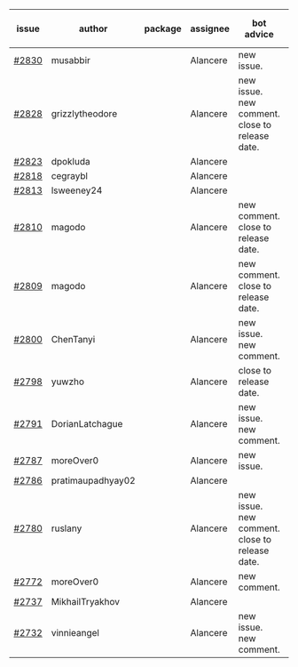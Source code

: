 | issue | author | package | assignee | bot advice | created date of issue | target release date | date from target |
| ------ | ------ | ------ | ------ | ------ | ------ | ------ | :-----: |
| [#2830](https://github.com/Azure/sdk-release-request/issues/2830) | musabbir |  | Alancere | new issue. | 05-19 | 06-02 |  |
| [#2828](https://github.com/Azure/sdk-release-request/issues/2828) | grizzlytheodore |  | Alancere | new issue. new comment. close to release date.  | 05-19 | 05-24 | 0 |
| [#2823](https://github.com/Azure/sdk-release-request/issues/2823) | dpokluda |  | Alancere |  | 05-18 | 05-31 |  |
| [#2818](https://github.com/Azure/sdk-release-request/issues/2818) | cegraybl |  | Alancere |  | 05-17 | 05-31 |  |
| [#2813](https://github.com/Azure/sdk-release-request/issues/2813) | lsweeney24 |  | Alancere |  | 05-16 | 05-30 |  |
| [#2810](https://github.com/Azure/sdk-release-request/issues/2810) | magodo |  | Alancere | new comment. close to release date.  | 05-16 | 05-23 | 0 |
| [#2809](https://github.com/Azure/sdk-release-request/issues/2809) | magodo |  | Alancere | new comment. close to release date.  | 05-16 | 05-23 | 0 |
| [#2800](https://github.com/Azure/sdk-release-request/issues/2800) | ChenTanyi |  | Alancere | new issue. new comment. | 05-16 | 05-19 |  |
| [#2798](https://github.com/Azure/sdk-release-request/issues/2798) | yuwzho |  | Alancere | close to release date.  | 05-16 | 05-23 | 0 |
| [#2791](https://github.com/Azure/sdk-release-request/issues/2791) | DorianLatchague |  | Alancere | new issue. new comment. | 05-12 | 05-16 |  |
| [#2787](https://github.com/Azure/sdk-release-request/issues/2787) | moreOver0 |  | Alancere | new issue. | 05-12 | 05-19 |  |
| [#2786](https://github.com/Azure/sdk-release-request/issues/2786) | pratimaupadhyay02 |  | Alancere |  | 05-12 | 05-16 |  |
| [#2780](https://github.com/Azure/sdk-release-request/issues/2780) | ruslany |  | Alancere | new issue. new comment. close to release date.  | 05-12 | 05-24 | 0 |
| [#2772](https://github.com/Azure/sdk-release-request/issues/2772) | moreOver0 |  | Alancere | new comment. | 05-10 | 05-17 |  |
| [#2737](https://github.com/Azure/sdk-release-request/issues/2737) | MikhailTryakhov |  | Alancere |  | 04-25 | 05-02 |  |
| [#2732](https://github.com/Azure/sdk-release-request/issues/2732) | vinnieangel |  | Alancere | new issue. new comment. | 04-21 | 05-05 |  |
